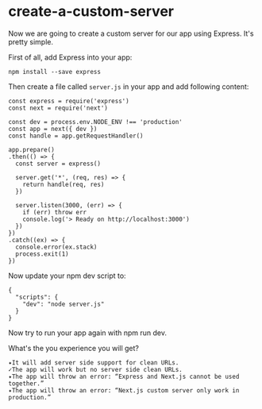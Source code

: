# create-a-custom-server

Now we are going to create a custom server for our app using Express. It's pretty simple.

First of all, add Express into your app:

```
npm install --save express
```

Then create a file called `server.js` in your app and add following content:

```
const express = require('express')
const next = require('next')

const dev = process.env.NODE_ENV !== 'production'
const app = next({ dev })
const handle = app.getRequestHandler()

app.prepare()
.then(() => {
  const server = express()

  server.get('*', (req, res) => {
    return handle(req, res)
  })

  server.listen(3000, (err) => {
    if (err) throw err
    console.log('> Ready on http://localhost:3000')
  })
})
.catch((ex) => {
  console.error(ex.stack)
  process.exit(1)
})
```

Now update your npm dev script to:

```
{
  "scripts": {
    "dev": "node server.js"
  }
}
```

Now try to run your app again with npm run dev.

What's the you experience you will get?

```
✦It will add server side support for clean URLs.
✓The app will work but no server side clean URLs.
✦The app will throw an error: “Express and Next.js cannot be used together.”
✦The app will throw an error: “Next.js custom server only work in production.”
```